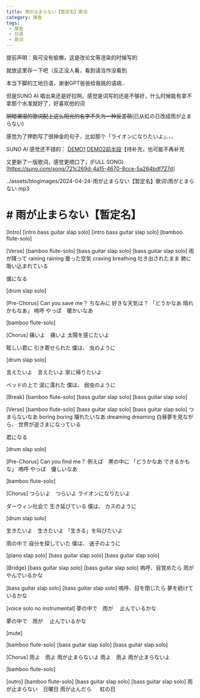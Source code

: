 ```yaml
---
title: 雨が止まらない【暂定名】歌词
category: 摸鱼
tags: 
 - 摸鱼
 - 日语
 - 歌词
---
```

提前声明：我可没有偷懒，这是改论文等渲染的时候写的

就放这里存一下吧（反正没人看，看到请当作没看到

本当下脚的工地日语，谢谢GPT爸爸给我挑的语病..

但是SUNO AI 唱出来还是好拉啊，感觉是词写的还是不够好，什么时候能有拿不拿那个水准就好了，好喜欢他的词

~~阴暗潮湿的歌词配上这么阳光的名字不失为一种反差萌~~(已从虹の日改成雨が止まらない)

感觉为了押韵写了很神金的句子，比如那个「ライオンになりたいよ」、、、

SUNO AI 感觉还不错的： [DEMO1](https://suno.com/song/c7ce1f31-6a8a-43b9-a92a-548b7ce3f77c) [DEMO2前半段](https://suno.com/song/5b039d57-50c6-45e8-a613-5cbf2124b723)【待补充，也可能不再补充

又更新了一版歌词，感觉更顺口了，(FULL SONG)[https://suno.com/song/721c269d-4a15-4670-8cce-5a264bdf727d]

<p>../assets/blogimages/2024-04-24-雨が止まらない【暂定名】歌词\雨がとまらない.mp3</p>

# # 雨が止まらない【暂定名】

[Intro]
[intro bass guitar slap solo]
[intro bass guitar slap solo]
[bamboo flute-solo]

[Verse]
[bamboo flute-solo]
[bass guitar slap solo]
[bass guitar slap solo]
雨が降って
raining raining
曇った空気
craving breathing
吐き出されたまま
肺に吸い込まれている　

僕になる

[drum slap solo]

[Pre-Chorus]
Can you save me？
ちなみに 好きな天気は？
「どうかなあ 晴れかもなあ」
嗚呼 やっぱ　暖かいなあ

[bamboo flute-solo]

[Chorus]
痛いよ　痛いよ
太陽を感じたいよ

眩しい君に
引き寄せられた
僕は、
虫のように

[drum slap solo]

言えたいよ　言えたいよ
家に帰りたいよ

ベッドの上で
涙に濡れた
僕は、
弱虫のように

[Break]
[bamboo flute-solo]
[bass guitar slap solo]
[bass guitar slap solo]

[Verse]
[bamboo flute-solo]
[bass guitar slap solo]
[bass guitar slap solo]
つまらないなあ
boring boring
壊れたいなあ
dreaming dreaming
白昼夢を見ながら、
世界が逆さまになっている

君になる

[drum slap solo]

[Pre-Chorus]
Can you find me？
例えば　黒の中に
「どうかなあ できるかもな」
嗚呼 やっぱ　優しいなあ

[bamboo flute-solo]

[Chorus]
つらいよ　つらいよ
ライオンになりたいよ

ダーウィン社会で
生き延びている
僕は、
カスのように

[drum slap solo]

生きたいよ　生きたいよ
「生きる」を叫びたいよ

雨の中で
自分を探していた
僕は、
迷子のように

[piano slap solo]
[bass guitar slap solo]
[bass guitar slap solo]

[Bridge]
[bass guitar slap solo]
[bass guitar slap solo]
嗚呼、目覚めたら
雨がやんでいるかな

[bass guitar slap solo]
[bass guitar slap solo]
嗚呼、目を閉じたら
夢を続けているかな

[voice solo no instrumental]
夢の中で　雨が　
止んでいるかな

夢の中で　雨が　
止んでいるかな

[mute]

[bamboo flute-solo]
[bass guitar slap solo]
[bass guitar slap solo]

[Chorus]
雨よ　雨よ
雨が止まらないよ
雨よ　雨よ
雨が止まらないよ

[bamboo flute-solo]

[outro]
[bamboo flute-solo]
[bass guitar slap solo]
[bass guitar slap solo]
雨が止まらない　日曜日
雨が止んだら 　
虹の日
